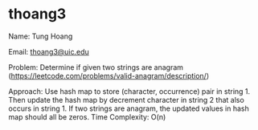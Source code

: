# thoang3

Name: Tung Hoang

Email: thoang3@uic.edu

Problem: Determine if given two strings are anagram (https://leetcode.com/problems/valid-anagram/description/)

Approach: Use hash map to store (character, occurrence) pair in string 1. Then update the hash map by decrement character in string 2 that also occurs in string 1. If two strings are anagram, the updated values in hash map should all be zeros. Time Complexity: O(n)